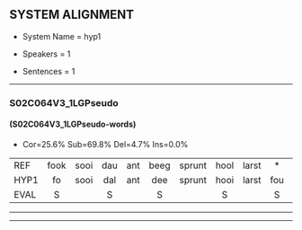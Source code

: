 
## SYSTEM ALIGNMENT

- System Name = hyp1

- Speakers = 1

- Sentences = 1

---

### S02C064V3_1LGPseudo

#### (S02C064V3_1LGPseudo-words)

- Cor=25.6%	Sub=69.8%	Del=4.7%	Ins=0.0%

|  |  |  |  |  |  |  |  |  |  |  |  |  |  |  |  |  |  |  |  |  |  |  |  |  |  |  |  |  |  |  |  |  |  |  |  |  |  |  |  |  |  |  |  |
|:--- |:---:|:---:|:---:|:---:|:---:|:---:|:---:|:---:|:---:|:---:|:---:|:---:|:---:|:---:|:---:|:---:|:---:|:---:|:---:|:---:|:---:|:---:|:---:|:---:|:---:|:---:|:---:|:---:|:---:|:---:|:---:|:---:|:---:|:---:|:---:|:---:|:---:|:---:|:---:|:---:|:---:|:---:|:---:|
| REF | fook | sooi | dau | ant | beeg | sprunt | hool | larst | * | vout | zwoei | fam | * | rachts | vaap | sprieuw | keng | * | swoers | doer | plirt | jien | blard | guul | hoekt | neeuw | noork | vid | zans | leum | haans | spaai | sjalt | heik | sank | roen | frijk | eem | schard | grek | dron | snaaf | stuid |
| HYP1 | fo | sooi | dal | ant | dee | sprunt | hooi | larst | fou | vout | sroi | fam |  |  | hacht | fep | spreel | denk | s | woord | door | beert | één | melart | fee | hookt | neel | nog | vit | sans | luhans | spa | gelt | heik | sank | roen | frijk | één | schort | rek | deron | snaaf | sduit |
| EVAL | S |  | S |  | S |  | S |  | S |  | S |  | D | D | S | S | S | S | S | S | S | S | S | S | S | S | S | S | S | S | S | S | S |  |  |  |  | S | S | S | S |  | S |
---

---
